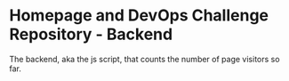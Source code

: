# Homepage and DevOps Challenge Repository - Backend

The backend, aka the js script, that counts the number of page visitors so far. 
